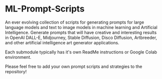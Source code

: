 # ML-Prompt-Scripts
An ever evolving collection of scripts for generating prompts for large language models and text to image models in machine learning and Artificial Intelligence. Generate prompts that will have creative and interesting results in OpenAI DALL-E, Midjourney, Stable Diffusion, Disco Diffusion, Artbreeder, and other artificial intelligence art generator applications. 

Each submodule typically has it's own ReadMe instructions or Google Colab environment.

Please feel free to add your own prompt scripts and strategies to the repository!
